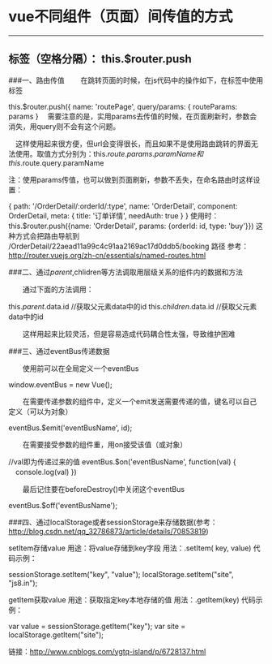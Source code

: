 # vue不同组件（页面）间传值的方式
----------
标签（空格分隔）： this.$router.push
---


###一、路由传值
　　在跳转页面的时候，在js代码中的操作如下，在标签中使用<router-link>标签

this.$router.push({
                        name: 'routePage',
                        query/params: {
                            routeParams: params
                        }
　需要注意的是，实用params去传值的时候，在页面刷新时，参数会消失，用query则不会有这个问题。

　这样使用起来很方便，但url会变得很长，而且如果不是使用路由跳转的界面无法使用。取值方式分别为：this.$route.params.paramName和this.$route.query.paramName

   注：使用params传值，也可以做到页面刷新，参数不丢失，在命名路由时这样设置：

{
      path: '/OrderDetail/:orderId/:type',
      name: 'OrderDetail',
      component: OrderDetail,
      meta: {
        title: '订单详情',
        needAuth: true
      }
}
使用时：
this.$router.push({name: 'OrderDetail', params: {orderId: id, type: 'buy'}})
这种方式会把路由导航到 /OrderDetail/22aead11a99c4c91aa2169ac17d0ddb5/booking 路径
参考：http://router.vuejs.org/zh-cn/essentials/named-routes.html



###二、通过$parent,$chlidren等方法调取用层级关系的组件内的数据和方法

　　通过下面的方法调用：
  
this.$parent.$data.id  //获取父元素data中的id
this.$children.$data.id  //获取父元素data中的id

　　这样用起来比较灵活，但是容易造成代码耦合性太强，导致维护困难

 

###三、通过eventBus传递数据

　　使用前可以在全局定义一个eventBus

window.eventBus = new Vue();

　　在需要传递参数的组件中，定义一个emit发送需要传递的值，键名可以自己定义（可以为对象）

eventBus.$emit('eventBusName', id);

　　在需要接受参数的组件重，用on接受该值（或对象）

//val即为传递过来的值
eventBus.$on('eventBusName', function(val) {
　console.log(val)
})

　　最后记住要在beforeDestroy()中关闭这个eventBus

eventBus.$off('eventBusName');

###四、通过localStorage或者sessionStorage来存储数据(参考：http://blog.csdn.net/qq_32786873/article/details/70853819)

setItem存储value
用途：将value存储到key字段
用法：.setItem( key, value)
代码示例：

sessionStorage.setItem("key", "value"); localStorage.setItem("site", "js8.in");

getItem获取value
用途：获取指定key本地存储的值
用法：.getItem(key)
代码示例：

var value = sessionStorage.getItem("key"); var site = localStorage.getItem("site");

链接：http://www.cnblogs.com/ygtq-island/p/6728137.html
